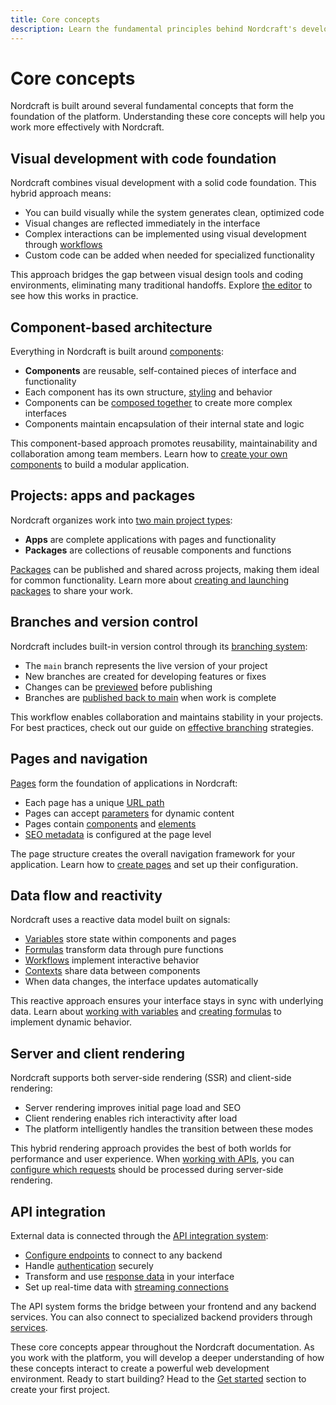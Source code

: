 ```yaml
---
title: Core concepts
description: Learn the fundamental principles behind Nordcraft's development platform including component architecture, reactive data flow and visual development with code. Understand key concepts before starting your first project.
---
```


# Core concepts
Nordcraft is built around several fundamental concepts that form the foundation of the platform. Understanding these core concepts will help you work more effectively with Nordcraft.

## Visual development with code foundation
Nordcraft combines visual development with a solid code foundation. This hybrid approach means:
- You can build visually while the system generates clean, optimized code
- Visual changes are reflected immediately in the interface
- Complex interactions can be implemented using visual development through [workflows](/workflows/overview)
- Custom code can be added when needed for specialized functionality

This approach bridges the gap between visual design tools and coding environments, eliminating many traditional handoffs. Explore [the editor](/the-editor/overview) to see how this works in practice.

## Component-based architecture
Everything in Nordcraft is built around [components](/components/overview):
- **Components** are reusable, self-contained pieces of interface and functionality
- Each component has its own structure, [styling](/styling/styles-and-layout) and behavior
- Components can be [composed together](/components/compositions) to create more complex interfaces
- Components maintain encapsulation of their internal state and logic

This component-based approach promotes reusability, maintainability and collaboration among team members. Learn how to [create your own components](/components/create-a-component) to build a modular application.

## Projects: apps and packages
Nordcraft organizes work into [two main project types](/get-started/create-a-project):
- **Apps** are complete applications with pages and functionality
- **Packages** are collections of reusable components and functions

[Packages](/packages/overview) can be published and shared across projects, making them ideal for common functionality. Learn more about [creating and launching packages](/packages/creating-and-launching) to share your work.

## Branches and version control
Nordcraft includes built-in version control through its [branching system](/get-started/branches-and-publishing):
- The `main` branch represents the live version of your project
- New branches are created for developing features or fixes
- Changes can be [previewed](/get-started/branches-and-publishing#preview-a-branch) before publishing
- Branches are [published back to main](/get-started/branches-and-publishing#publish-changes) when work is complete

This workflow enables collaboration and maintains stability in your projects. For best practices, check out our guide on [effective branching](/good-practices/branching) strategies.

## Pages and navigation
[Pages](/pages/overview) form the foundation of applications in Nordcraft:
- Each page has a unique [URL path](/pages/page-configuration#url-structure)
- Pages can accept [parameters](/pages/static-and-dynamic#dynamic-pages) for dynamic content
- Pages contain [components](/building-blocks/components) and [elements](/building-blocks/elements)
- [SEO metadata](/pages/page-configuration#metadata) is configured at the page level

The page structure creates the overall navigation framework for your application. Learn how to [create pages](/pages/create-a-page) and set up their configuration.

## Data flow and reactivity
Nordcraft uses a reactive data model built on signals:
- [Variables](/variables/overview) store state within components and pages
- [Formulas](/formulas/overview) transform data through pure functions
- [Workflows](/workflows/overview) implement interactive behavior
- [Contexts](/contexts/overview) share data between components
- When data changes, the interface updates automatically

This reactive approach ensures your interface stays in sync with underlying data. Learn about [working with variables](/variables/working-with-variables) and [creating formulas](/formulas/working-with-formulas) to implement dynamic behavior.

## Server and client rendering
Nordcraft supports both server-side rendering (SSR) and client-side rendering:
- Server rendering improves initial page load and SEO
- Client rendering enables rich interactivity after load
- The platform intelligently handles the transition between these modes

This hybrid rendering approach provides the best of both worlds for performance and user experience. When [working with APIs](/connecting-data/working-with-apis), you can [configure which requests](/connecting-data/advanced-api-features#server-side-rendering-ssr) should be processed during server-side rendering.

## API integration
External data is connected through the [API integration system](/connecting-data/overview):
- [Configure endpoints](/connecting-data/working-with-apis) to connect to any backend
- Handle [authentication](/connecting-data/authentication) securely
- Transform and use [response data](/connecting-data/call-an-api#accessing-api-data) in your interface
- Set up real-time data with [streaming connections](/connecting-data/streaming)

The API system forms the bridge between your frontend and any backend services. You can also connect to specialized backend providers through [services](/connecting-data/services).


These core concepts appear throughout the Nordcraft documentation. As you work with the platform, you will develop a deeper understanding of how these concepts interact to create a powerful web development environment. Ready to start building? Head to the [Get started](/get-started/overview) section to create your first project.